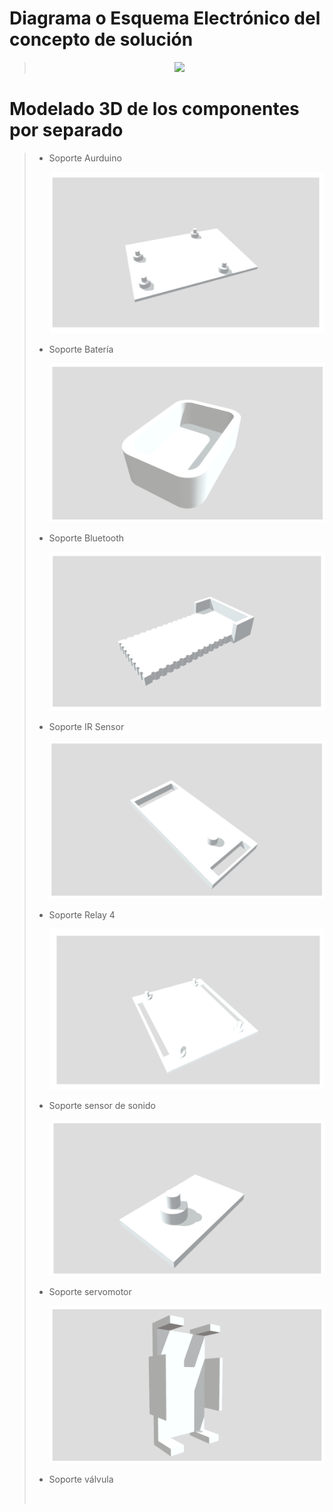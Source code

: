 # Diagrama o Esquema Electrónico del concepto de solución
> <p align="center"><img src="https://github.com/user-attachments/assets/db215c21-53c8-4c52-aa89-e22350b5e444">

# Modelado 3D de los componentes por separado
> * Soporte Aurduino
>   <p align="center"><img src="https://github.com/AngelaNaveros/Grupo_3_FUNBIO/blob/main/Modelo%203D/Soporte%20Aurduino.png">
> * Soporte Batería
>   <p align="center"><img src="https://github.com/AngelaNaveros/Grupo_3_FUNBIO/blob/main/Modelo%203D/Soporte%20Bateria.png">
> * Soporte Bluetooth
>   <p align="center"><img src="https://github.com/AngelaNaveros/Grupo_3_FUNBIO/blob/main/Modelo%203D/Soporte%20Bluetooth.png">
> * Soporte IR Sensor
>   <p align="center"><img src="https://github.com/AngelaNaveros/Grupo_3_FUNBIO/blob/main/Modelo%203D/Soporte%20IR%20Sensor.png">
> * Soporte Relay 4
>   <p align="center"><img src="https://github.com/AngelaNaveros/Grupo_3_FUNBIO/blob/main/Modelo%203D/Soporte%20relay.png">
> * Soporte sensor de sonido
>   <p align="center"><img src="https://github.com/AngelaNaveros/Grupo_3_FUNBIO/blob/main/Modelo%203D/Soporte%20sensor%20de%20sonido.png">
> * Soporte servomotor
>   <p align="center"><img src="https://github.com/AngelaNaveros/Grupo_3_FUNBIO/blob/main/Modelo%203D/Soporte%20servomotor.png">
> * Soporte válvula
> <p align="center"><img src="">

